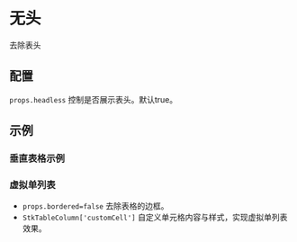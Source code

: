 # 无头

去除表头

## 配置

`props.headless` 控制是否展示表头。默认true。


## 示例
### 垂直表格示例
<demo vue="basic/headless/Headless.vue"></demo>

### 虚拟单列表
* `props.bordered=false` 去除表格的边框。
* `StkTableColumn['customCell']` 自定义单元格内容与样式，实现虚拟单列表效果。

<demo vue="basic/headless/HeadlessSingle/index.vue"></demo>






